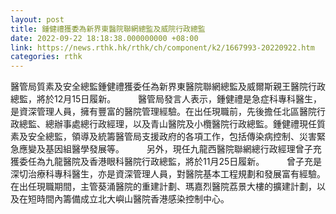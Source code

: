 ```yaml
---
layout: post
title: 鍾健禮獲委為新界東醫院聯網總監及威院行政總監
date: 2022-09-22 18:18:38.000000000 +08:00
link: https://news.rthk.hk/rthk/ch/component/k2/1667993-20220922.htm
categories: rthk
---
```


醫管局質素及安全總監鍾健禮獲委任為新界東醫院聯網總監及威爾斯親王醫院行政總監，將於12月15日履新。
　　 
醫管局發言人表示，鍾健禮是急症科專科醫生，是資深管理人員，擁有豐富的醫院管理經驗。在出任現職前，先後擔任北區醫院行政總監、總辦事處總行政經理，以及青山醫院及小欖醫院行政總監。鍾健禮現任質素及安全總監，領導及統籌醫管局支援政府的各項工作，包括傳染病控制、災害緊急應變及基因組醫學發展等。
　　 
另外，現任九龍西醫院聯網總行政經理曾子充獲委任為九龍醫院及香港眼科醫院行政總監，將於11月25日履新。
　　 
曾子充是深切治療科專科醫生，亦是資深管理人員，對醫院基本工程規劃和發展富有經驗。在出任現職期間，主管葵涌醫院的重建計劃、瑪嘉烈醫院荔景大樓的擴建計劃，以及在短時間內籌備成立北大嶼山醫院香港感染控制中心。
